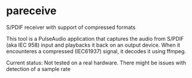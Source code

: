 # pareceive
S/PDIF receiver with support of compressed formats

This tool is a PulseAudio application that captures the audio from S/PDIF (aka IEC 958) input and playbacks it back on an output device. When it encounteres a compressed (IEC61937) signal, it decodes it using ffmpeg.

Current status: Not tested on a real hardware.
There might be issues with detection of a sample rate
